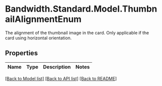# Bandwidth.Standard.Model.ThumbnailAlignmentEnum
The alignment of the thumbnail image in the card. Only applicable if the card using horizontal orientation.

## Properties

Name | Type | Description | Notes
------------ | ------------- | ------------- | -------------

[[Back to Model list]](../README.md#documentation-for-models) [[Back to API list]](../README.md#documentation-for-api-endpoints) [[Back to README]](../README.md)

